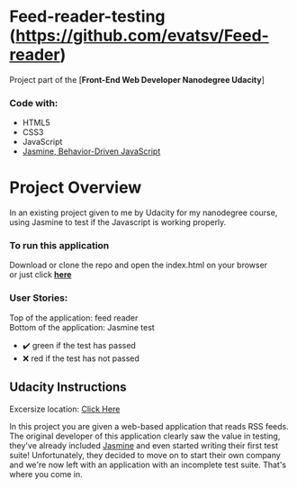 # Feed-reader-testing (https://github.com/evatsv/Feed-reader)

Project part of the [**Front-End Web Developer Nanodegree Udacity**]


### Code with: 

- HTML5
- CSS3
- JavaScript
- [Jasmine, Behavior-Driven JavaScript](https://jasmine.github.io/index.html)


# Project Overview

In an existing project given to me by Udacity for my nanodegree course, using Jasmine to test if the Javascript is working properly. 

### To run this application

Download or clone the repo and open the index.html on your browser <br/>
or just click [**here**](https://github.com/evatsv/Feed-reader)

### User Stories:
Top of the application: feed reader <br/>
Bottom of the application: Jasmine test <br/>
+ ✔️ green if the test has passed <br/>   
+ ❌ red if the test has not passed<br/>


## Udacity Instructions

Excersize location: <a href="https://github.com/udacity/frontend-nanodegree-feedreader">Click Here</a>

In this project you are given a web-based application that reads RSS feeds. The original developer of this application clearly saw the value in testing, they've already included <a href="https://jasmine.github.io/">Jasmine</a> and even started writing their first test suite! Unfortunately, they decided to move on to start their own company and we're now left with an application with an incomplete test suite. That's where you come in.



